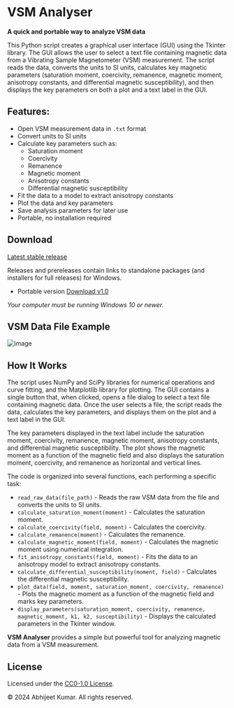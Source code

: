 # VSM Analyser

**A quick and portable way to analyze VSM data**

This Python script creates a graphical user interface (GUI) using the Tkinter library. The GUI allows the user to select a text file containing magnetic data from a Vibrating Sample Magnetometer (VSM) measurement. The script reads the data, converts the units to SI units, calculates key magnetic parameters (saturation moment, coercivity, remanence, magnetic moment, anisotropy constants, and differential magnetic susceptibility), and then displays the key parameters on both a plot and a text label in the GUI.

## Features:

* Open VSM measurement data in `.txt` format
* Convert units to SI units
* Calculate key parameters such as:
  * Saturation moment
  * Coercivity
  * Remanence
  * Magnetic moment
  * Anisotropy constants
  * Differential magnetic susceptibility
* Fit the data to a model to extract anisotropy constants
* Plot the data and key parameters
* Save analysis parameters for later use
* Portable, no installation required

## Download

[Latest stable release](https://github.com/abhijeetbyte/VSManalyser/releases/latest)

Releases and prereleases contain links to standalone packages (and installers for full releases) for Windows.

* Portable version [Download v1.0](https://github.com/Abhijeetbyte/VSManalyser/releases/download/v1.0/VSManalyser.exe)

_Your computer must be running Windows 10 or newer._

## VSM Data File Example

![image](https://github.com/Abhijeetbyte/VSManalyser/assets/80936610/b59e8b5d-a750-4747-a9f4-fac63f83813d)


## How It Works

The script uses NumPy and SciPy libraries for numerical operations and curve fitting, and the Matplotlib library for plotting. The GUI contains a single button that, when clicked, opens a file dialog to select a text file containing magnetic data. Once the user selects a file, the script reads the data, calculates the key parameters, and displays them on the plot and a text label in the GUI.

The key parameters displayed in the text label include the saturation moment, coercivity, remanence, magnetic moment, anisotropy constants, and differential magnetic susceptibility. The plot shows the magnetic moment as a function of the magnetic field and also displays the saturation moment, coercivity, and remanence as horizontal and vertical lines.

The code is organized into several functions, each performing a specific task:

* `read_raw_data(file_path)` - Reads the raw VSM data from the file and converts the units to SI units.
* `calculate_saturation_moment(moment)` - Calculates the saturation moment.
* `calculate_coercivity(field, moment)` - Calculates the coercivity.
* `calculate_remanence(moment)` - Calculates the remanence.
* `calculate_magnetic_moment(field, moment)` - Calculates the magnetic moment using numerical integration.
* `fit_anisotropy_constants(field, moment)` - Fits the data to an anisotropy model to extract anisotropy constants.
* `calculate_differential_susceptibility(moment, field)` - Calculates the differential magnetic susceptibility.
* `plot_data(field, moment, saturation_moment, coercivity, remanence)` - Plots the magnetic moment as a function of the magnetic field and marks key parameters.
* `display_parameters(saturation_moment, coercivity, remanence, magnetic_moment, k1, k2, susceptibility)` - Displays the calculated parameters in the Tkinter window.

**VSM Analyser** provides a simple but powerful tool for analyzing magnetic data from a VSM measurement.

## License

Licensed under the [CC0-1.0 License](LICENSE).

© 2024 Abhijeet Kumar. All rights reserved.
